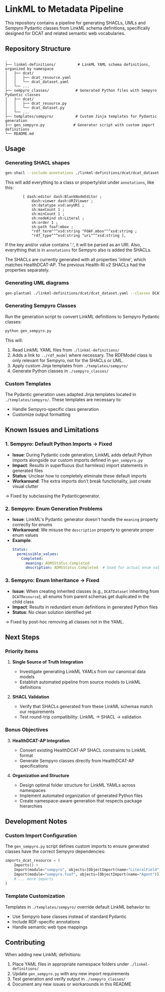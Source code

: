 # LinkML to Metadata Pipeline

This repository contains a pipeline for generating SHACLs, UMLs and Sempyro Pydantic classes from LinkML schema definitions, specifically designed for DCAT and related semantic web vocabularies.

## Repository Structure

```
.
├── linkml-definitions/          # LinkML YAML schema definitions, organized by namespace
│   ├── dcat/
│   │   ├── dcat_resource.yaml
│   │   └── dcat_dataset.yaml
│   └── ...
├── sempyro_classes/            # Generated Python files with Sempyro Pydantic classes
│   ├── dcat/
│   │   ├── dcat_resource.py
│   │   └── dcat_dataset.py
│   └── ...
├── templates/sempyro/          # Custom Jinja templates for Pydantic generation
├── gen_sempyro.py             # Generator script with custom import definitions
└── README.md
```

## Usage

### Generating SHACL shapes
```bash
gen-shacl --include-annotations ./linkml-definitions/dcat/dcat_dataset.yaml > ./shacl_shapes/dcat_dataset.ttl
```

This will add everything to a class or property/slot under `annotations`, like this:

```
        [ dash:editor dash:BlankNodeEditor ;
            dash:viewer dash:URIViewer ;
            sh:datatype xsd:anyURI ; 
            sh:maxCount 1 ;
            sh:minCount 1 ;
            sh:nodeKind sh:Literal ; 
            sh:order 1 ;
            sh:path foaf:mbox ;
            "rdf_term"^^xsd:string "FOAF.mbox"^^xsd:string ;
            "rdf_type"^^xsd:string "uri"^^xsd:string ],
```

If the key and/or value contains ':', it will be parsed as an URI.
Also, everything that is in `annotations` for Sempyro also is added the SHACLs.

The SHACLs are currently generated with all properties 'inline', which matches HealthDCAT-AP. The previous
Health-RI v2 SHACLs had the properties separately.

### Generating UML diagrams
```bash
gen-plantuml ./linkml-definitions/dcat/dcat_dataset.yaml --classes DCATDataset --classes DCATResource --directory ./tmp --classes FOAFAgent --classes DCATVCard
```

### Generating Sempyro Classes

Run the generation script to convert LinkML definitions to Sempyro Pydantic classes:

```bash
python gen_sempyro.py
```

This will:
1. Read LinkML YAML files from `./linkml-definitions/`
2. Adds a link to `../rdf_model` where necessary. The RDFModel class is only relevant for Sempyro, not for the SHACLs or UML.
3. Apply custom Jinja templates from `./templates/sempyro/`
4. Generate Python classes in `./sempyro_classes/`

### Custom Templates

The Pydantic generation uses adapted Jinja templates located in `./templates/sempyro/`. These templates are necessary to:
- Handle Sempyro-specific class generation
- Customize output formatting

## Known Issues and Limitations

### 1. Sempyro: Default Python Imports -> Fixed
- **Issue**: During Pydantic code generation, LinkML adds default Python imports alongside our custom imports defined in `gen_sempyro.py`
- **Impact**: Results in superfluous (but harmless) import statements in generated files
- **Status**: Unclear how to completely eliminate these default imports
- **Workaround**: The extra imports don't break functionality, just create visual clutter

-> Fixed by subclassing the Pydanticgenerator.

### 2. Sempyro: Enum Generation Problems
- **Issue**: LinkML's Pydantic generator doesn't handle the `meaning` property correctly for enums
- **Workaround**: We misuse the `description` property to generate proper enum values
- **Example**: 
  ```yaml
  Status:
    permissible_values:
      Completed:
        meaning: ADMSStatus.Completed
        description: ADMSStatus.Completed  # Used for actual enum value
  ```

### 3. Sempyro: Enum Inheritance -> Fixed
- **Issue**: When creating inherited classes (e.g., `DCATDataset` inheriting from `DCATResource`), all enums from parent schemas get duplicated in the child class
- **Impact**: Results in redundant enum definitions in generated Python files
- **Status**: No clean solution identified yet

-> Fixed by post-hoc removing all classes not in the YAML.

## Next Steps

### Priority Items

1. **Single Source of Truth Integration**
   - Investigate generating LinkML YAMLs from our canonical data models
   - Establish automated pipeline from source models to LinkML definitions

2. **SHACL Validation**
   - Verify that SHACLs generated from these LinkML schemas match our requirements
   - Test round-trip compatibility: LinkML → SHACL → validation

### Bonus Objectives

3. **HealthDCAT-AP Integration**
   - Convert existing HealthDCAT-AP SHACL constraints to LinkML format
   - Generate Sempyro classes directly from HealthDCAT-AP specifications

4. **Organization and Structure**
   - Design optimal folder structure for LinkML YAMLs across namespaces
   - Implement automated organization of generated Python files
   - Create namespace-aware generation that respects package hierarchies

## Development Notes

### Custom Import Configuration

The `gen_sempyro.py` script defines custom imports to ensure generated classes have the correct Sempyro dependencies:

```python
imports_dcat_resource = (
    Imports() +
    Import(module="sempyro", objects=[ObjectImport(name="LiteralField"), ObjectImport(name="RDFModel")]) +
    Import(module="sempyro.foaf", objects=[ObjectImport(name="Agent")]) +
    # ... more imports
)
```

### Template Customization

Templates in `./templates/sempyro/` override default LinkML behavior to:
- Use Sempyro base classes instead of standard Pydantic
- Include RDF-specific annotations
- Handle semantic web type mappings

## Contributing

When adding new LinkML definitions:

1. Place YAML files in appropriate namespace folders under `./linkml-definitions/`
2. Update `gen_sempyro.py` with any new import requirements
3. Test generation and verify output in `./sempyro_classes/`
4. Document any new issues or workarounds in this README

